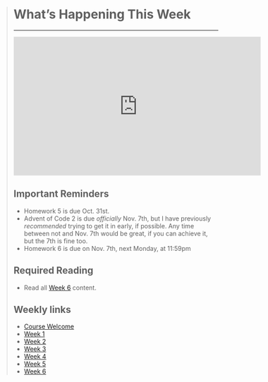 > # What’s Happening This Week
> ---
> <iframe width="560" height="315" src="https://www.youtube.com/embed/PmkTozVFJrM" title="YouTube video player" frameborder="0" allow="accelerometer; autoplay; clipboard-write; encrypted-media; gyroscope; picture-in-picture" allowfullscreen></iframe>
>
> ## Important Reminders
> * Homework 5 is due Oct. 31st.
> * Advent of Code 2 is due _officially_ Nov. 7th, but I have previously _recommended_ trying to get it in early, if possible. Any time between not and Nov. 7th would be great, if you can achieve it, but the 7th is fine too.
> * Homework 6 is due on Nov. 7th, next Monday, at 11:59pm
>
> ## Required Reading
> * Read all [Week 6](dgl204-2022fa/week-06) content.
>
> ## Weekly links
> * [Course Welcome](dgl204-2022fa/course-welcome)
> * [Week 1](dgl204-2022fa/week-01)
> * [Week 2](dgl204-2022fa/week-02)
> * [Week 3](dgl204-2022fa/week-03)
> * [Week 4](dgl204-2022fa/week-04)
> * [Week 5](dgl204-2022fa/week-05)
> * [Week 6](dgl204-2022fa/week-06)